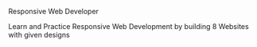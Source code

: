 Responsive Web Developer

Learn and Practice Responsive Web Development by building 8 Websites with given designs
